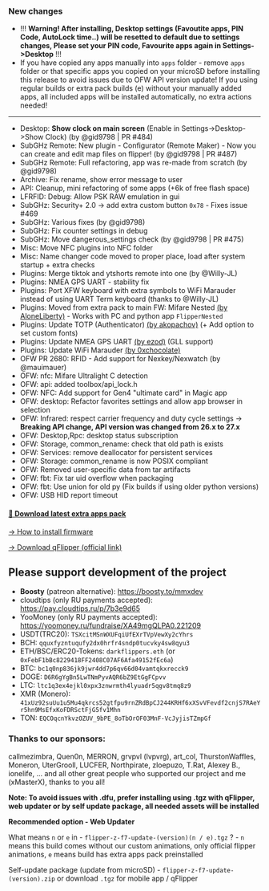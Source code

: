 ### New changes
* !!! **Warning! After installing, Desktop settings (Favoutite apps, PIN Code, AutoLock time..) will be resetted to default due to settings changes, Please set your PIN code, Favourite apps again in Settings->Desktop** !!!
* If you have copied any apps manually into `apps` folder - remove `apps` folder or that specific apps you copied on your microSD before installing this release to avoid issues due to OFW API version update! If you using regular builds or extra pack builds (e) without your manually added apps, all included apps will be installed automatically, no extra actions needed!
-----
* Desktop: **Show clock on main screen** (Enable in Settings->Desktop->Show Clock) (by @gid9798 | PR #484)
* SubGHz Remote: New plugin - Configurator (Remote Maker) - Now you can create and edit map files on flipper! (by @gid9798 | PR #487)
* SubGHz Remote: Full refactoring, app was re-made from scratch (by @gid9798)
* Archive: Fix rename, show error message to user
* API: Cleanup, mini refactoring of some apps (+6k of free flash space)
* LFRFID: Debug: Allow PSK RAW emulation in gui
* SubGHz: Security+ 2.0 -> add extra custom button `0x78` - Fixes issue #469
* SubGHz: Various fixes (by @gid9798)
* SubGHz: Fix counter settings in debug
* SubGHz: Move dangerous_settings check (by @gid9798 | PR #475)
* Misc: Move NFC plugins into NFC folder
* Misc: Name changer code moved to proper place, load after system startup + extra checks
* Plugins: Merge tiktok and ytshorts remote into one (by @Willy-JL)
* Plugins: NMEA GPS UART - stability fix
* Plugins: Port XFW keyboard with extra symbols to WiFi Marauder instead of using UART Term keyboard (thanks to @Willy-JL)
* Plugins: Moved from extra pack to main FW: Mifare Nested [(by AloneLiberty)](https://github.com/AloneLiberty/FlipperNested) - Works with PC and python app `FlipperNested`
* Plugins: Update TOTP (Authenticator) [(by akopachov)](https://github.com/akopachov/flipper-zero_authenticator) (+ Add option to set custom fonts)
* Plugins: Update NMEA GPS UART [(by ezod)](https://github.com/ezod/flipperzero-gps) (GLL support)
* Plugins: Update WiFi Marauder [(by 0xchocolate)](https://github.com/0xchocolate/flipperzero-firmware-with-wifi-marauder-companion)
* OFW PR 2680: RFID - Add support for Nexkey/Nexwatch (by @mauimauer)
* OFW: nfc: Mifare Ultralight C detection
* OFW: api: added toolbox/api_lock.h
* OFW: NFC: Add support for Gen4 "ultimate card" in Magic app
* OFW: desktop: Refactor favorites settings and allow app browser in selection
* OFW: Infrared: respect carrier frequency and duty cycle settings -> **Breaking API change, API version was changed from 26.x to 27.x** 
* OFW: Desktop,Rpc: desktop status subscription
* OFW: Storage, common_rename: check that old path is exists
* OFW: Services: remove deallocator for persistent services
* OFW: Storage: common_rename is now POSIX compliant
* OFW: Removed user-specific data from tar artifacts
* OFW: fbt: Fix tar uid overflow when packaging
* OFW: fbt: Use union for old py (Fix builds if using older python versions)
* OFW: USB HID report timeout

#### [🎲 Download latest extra apps pack](https://github.com/xMasterX/all-the-plugins/archive/refs/heads/main.zip)

[-> How to install firmware](https://github.com/DarkFlippers/unleashed-firmware/blob/dev/documentation/HowToInstall.md)

[-> Download qFlipper (official link)](https://flipperzero.one/update)

## Please support development of the project
* **Boosty** (patreon alternative): https://boosty.to/mmxdev
* cloudtips (only RU payments accepted): https://pay.cloudtips.ru/p/7b3e9d65
* YooMoney (only RU payments accepted): https://yoomoney.ru/fundraise/XA49mgQLPA0.221209
* USDT(TRC20): `TSXcitMSnWXUFqiUfEXrTVpVewXy2cYhrs`
* BCH: `qquxfyzntuqufy2dx0hrfr4sndp0tucvky4sw8qyu3`
* ETH/BSC/ERC20-Tokens: `darkflippers.eth` (or `0xFebF1bBc8229418FF2408C07AF6Afa49152fEc6a`)
* BTC: `bc1q0np836jk9jwr4dd7p6qv66d04vamtqkxrecck9`
* DOGE: `D6R6gYgBn5LwTNmPyvAQR6bZ9EtGgFCpvv`
* LTC: `ltc1q3ex4ejkl0xpx3znwrmth4lyuadr5qgv8tmq8z9`
* XMR (Monero): `41xUz92suUu1u5Mu4qkrcs52gtfpu9rnZRdBpCJ244KRHf6xXSvVFevdf2cnjS7RAeYr5hn9MsEfxKoFDRSctFjG5fv1Mhn`
* TON: `EQCOqcnYkvzOZUV_9bPE_8oTbOrOF03MnF-VcJyjisTZmpGf`

### Thanks to our sponsors:
callmezimbra, Quen0n, MERRON, grvpvl (lvpvrg), art_col, ThurstonWaffles, Moneron, UterGrooll, LUCFER, Northpirate, zloepuzo, T.Rat, Alexey B., ionelife, ...
and all other great people who supported our project and me (xMasterX), thanks to you all!

**Note: To avoid issues with .dfu, prefer installing using .tgz with qFlipper, web updater or by self update package, all needed assets will be installed**

**Recommended option - Web Updater**

What means `n` or `e` in - `flipper-z-f7-update-(version)(n / e).tgz` ? - `n` means this build comes without our custom animations, only official flipper animations, 
`e` means build has extra apps pack preinstalled

Self-update package (update from microSD) - `flipper-z-f7-update-(version).zip` or download `.tgz` for mobile app / qFlipper



